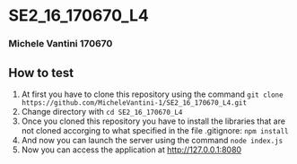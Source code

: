 # SE2_16_170670_L4
### Michele Vantini 170670

## How to test
1. At first you have to clone this repository using the command `git clone https://github.com/MicheleVantini-1/SE2_16_170670_L4.git`
2. Change directory with `cd SE2_16_170670_L4`
3. Once you cloned this repository you have to install the libraries that are not cloned accorging to what specified in the file .gitignore: `npm install`
4. And now you can launch the server using the command `node index.js`
5. Now you can access the application at http://127.0.0.1:8080
